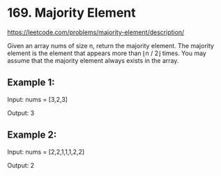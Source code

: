 # 169. Majority Element

https://leetcode.com/problems/majority-element/description/

Given an array nums of size n, return the majority element.
The majority element is the element that appears more than ⌊n / 2⌋ times. You may assume that the majority element always exists in the array.
 
## Example 1:
Input: nums = [3,2,3]

Output: 3

## Example 2:
Input: nums = [2,2,1,1,1,2,2]

Output: 2